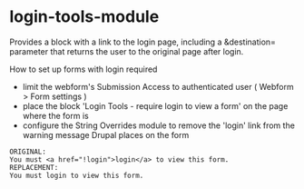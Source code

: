 # login-tools-module

Provides a block with a link to the login page, including a &destination= parameter 
that returns the user to the original page after login.

How to set up forms with login required

* limit the webform's Submission Access to authenticated user ( Webform > Form settings )
* place the block 'Login Tools - require login to view a form' on the page where the form is
* configure the String Overrides module to remove the 'login' link from the warning message Drupal places on the form

```
ORIGINAL:
You must <a href="!login">login</a> to view this form.
REPLACEMENT:
You must login to view this form.
```